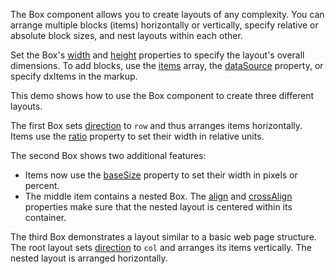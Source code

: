 The Box component allows you to create layouts of any complexity. You can arrange multiple blocks (items) horizontally or vertically, specify relative or absolute block sizes, and nest layouts within each other. 

Set the Box's [width](/Documentation/ApiReference/UI_Components/dxBox/Configuration/#width) and [height](/Documentation/ApiReference/UI_Components/dxBox/Configuration/#height) properties to specify the layout's overall dimensions. To add blocks, use the [items](/Documentation/ApiReference/UI_Components/dxBox/Configuration/items/) array, the [dataSource](/Documentation/ApiReference/UI_Components/dxBox/Configuration/#dataSource) property, or specify dxItems in the markup.

This demo shows how to use the Box component to create three different layouts.

The first Box sets [direction](/Documentation/ApiReference/UI_Components/dxBox/Configuration/#direction) to `row` and thus arranges items horizontally. Items use the [ratio](/Documentation/ApiReference/UI_Components/dxBox/Configuration/items/#ratio) property to set their width in relative units. 

The second Box shows two additional features:

- Items now use the [baseSize](/Documentation/ApiReference/UI_Components/dxBox/Configuration/items/#baseSize) property to set their width in pixels or percent. 
- The middle item contains a nested Box. The [align](/Documentation/ApiReference/UI_Components/dxBox/Configuration/#align) and [crossAlign](/Documentation/ApiReference/UI_Components/dxBox/Configuration/#crossAlign) properties make sure that the nested layout is centered within its container.

The third Box demonstrates a layout similar to a basic web page structure. The root layout sets [direction](/Documentation/ApiReference/UI_Components/dxBox/Configuration/#direction) to `col` and arranges its items vertically. The nested layout is arranged horizontally. 